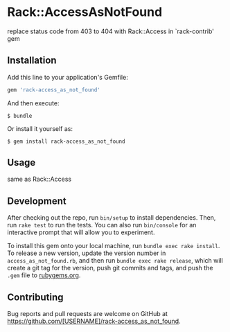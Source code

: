 # Rack::AccessAsNotFound

replace status code from 403 to 404 with Rack::Access in `rack-contrib' gem

## Installation

Add this line to your application's Gemfile:

```ruby
gem 'rack-access_as_not_found'
```

And then execute:

    $ bundle

Or install it yourself as:

    $ gem install rack-access_as_not_found

## Usage

same as Rack::Access

## Development

After checking out the repo, run `bin/setup` to install dependencies. Then, run `rake test` to run the tests. You can also run `bin/console` for an interactive prompt that will allow you to experiment.

To install this gem onto your local machine, run `bundle exec rake install`. To release a new version, update the version number in `access_as_not_found.rb`, and then run `bundle exec rake release`, which will create a git tag for the version, push git commits and tags, and push the `.gem` file to [rubygems.org](https://rubygems.org).

## Contributing

Bug reports and pull requests are welcome on GitHub at https://github.com/[USERNAME]/rack-access_as_not_found.


